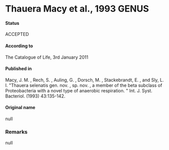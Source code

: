 Thauera Macy et al., 1993 GENUS
=======

#### Status
ACCEPTED

#### According to
The Catalogue of Life, 3rd January 2011

#### Published in
Macy, J. M. , Rech, S. , Auling, G. , Dorsch, M. , Stackebrandt, E. , and Sly, L. I. "Thauera selenatis gen. nov. , sp. nov. , a member of the beta subclass of Proteobacteria with a novel type of anaerobic respiration. " Int. J. Syst. Bacteriol. (1993) 43:135-142.

#### Original name
null

### Remarks
null